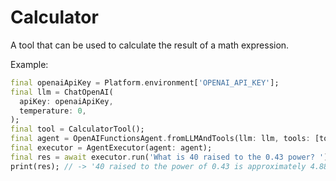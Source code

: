 # Calculator

A tool that can be used to calculate the result of a math expression.

Example:

```dart
final openaiApiKey = Platform.environment['OPENAI_API_KEY'];
final llm = ChatOpenAI(
  apiKey: openaiApiKey,
  temperature: 0,
);
final tool = CalculatorTool();
final agent = OpenAIFunctionsAgent.fromLLMAndTools(llm: llm, tools: [tool]);
final executor = AgentExecutor(agent: agent);
final res = await executor.run('What is 40 raised to the 0.43 power? ');
print(res); // -> '40 raised to the power of 0.43 is approximately 4.8852'
```
